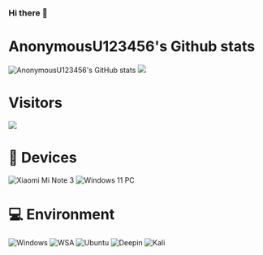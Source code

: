 ### Hi there 👋
# AnonymousU123456's Github stats
![AnonymousU123456's GitHub stats](https://github-readme-stats.vercel.app/api?username=AnonymousU123456&show_icons=true&theme=tokyonight)
![](https://github-readme-stats.vercel.app/api/top-langs/?username=AnonymousU123456&layout=compact&langs_count=10&theme=radical)
# Visitors
![](https://count.getloli.com/get/@AnonymousU123456?theme=gelbooru)
# 📱 Devices
![Xiaomi Mi Note 3](https://img.shields.io/badge/Xiaomi%20Mi%20Note%203-ED9121?style=flat-square&logo=Xiaomi&logoColor=ffffff)
![Windows 11 PC](https://img.shields.io/badge/Windows%2011%20PC-00BBFF?style=flat-square&logo=republicofgamers&logoColor=ffffff)
# 💻 Environment
![Windows](https://img.shields.io/badge/Windows%2011-00BBFF?style=flat-square&logo=Windows&logoColor=ffffff)
![WSA](https://img.shields.io/badge/Android%2014%20WSA-34A853?style=flat-square&logo=Android&logoColor=ffffff)
![Ubuntu](https://img.shields.io/badge/Ubuntu%2023%2e10-dd4814?style=flat-square&logo=ubuntu&logoColor=ffffff)
![Deepin](https://img.shields.io/badge/Deepin%2023%20Beta3-007CFF?style=flat-square&logo=Deepin&logoColor=ffffff)
![Kali](https://img.shields.io/badge/Kali%20Linux%202023%2e4-557C94?style=flat-square&logo=Kali%20Linux&logoColor=ffffff)
<!--
**AnonymousU123456/AnonymousU123456** is a ✨ _special_ ✨ repository because its `README.md` (this file) appears on your GitHub profile.

Here are some ideas to get you started:

- 🔭 I’m currently working on ...
- 🌱 I’m currently learning ...
- 👯 I’m looking to collaborate on ...
- 🤔 I’m looking for help with ...
- 💬 Ask me about ...
- 📫 How to reach me: ...
- 😄 Pronouns: ...
- ⚡ Fun fact: ...
-->
